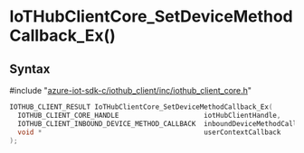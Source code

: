 # IoTHubClientCore_SetDeviceMethodCallback_Ex()

## Syntax

\#include "[azure-iot-sdk-c/iothub_client/inc/iothub_client_core.h](../iot-c-ref-iothub-client-core-h.md)"  
```C
IOTHUB_CLIENT_RESULT IoTHubClientCore_SetDeviceMethodCallback_Ex(
  IOTHUB_CLIENT_CORE_HANDLE                     iotHubClientHandle,
  IOTHUB_CLIENT_INBOUND_DEVICE_METHOD_CALLBACK  inboundDeviceMethodCallback,
  void *                                        userContextCallback
);
```

